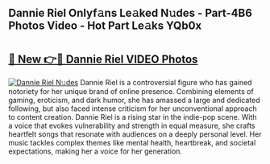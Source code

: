 ## Dannie Riel Onlyf𝚊ns Le𝚊ked N𝚞des - Part-4B6 Photos Video - Hot Part Le𝚊ks YQb0x

# <h2><a href="http://ab72609.deff.icu/?id=Dannie+Riel">🔗 New 👉🔴 Dannie Riel VIDEO Photos</a></h2>

[![Dannie Riel N𝚞des](https://i.imgur.com/rIISA9y.gif)](http://ab72609.deff.icu/?id=Dannie+Riel)
Dannie Riel is a controversial figure who has gained notoriety for her unique brand of online presence. Combining elements of gaming, eroticism, and dark humor, she has amassed a large and dedicated following, but also faced intense criticism for her unconventional approach to content creation. Dannie Riel is a rising star in the indie-pop scene. With a voice that evokes vulnerability and strength in equal measure, she crafts heartfelt songs that resonate with audiences on a deeply personal level. Her music tackles complex themes like mental health, heartbreak, and societal expectations, making her a voice for her generation.
